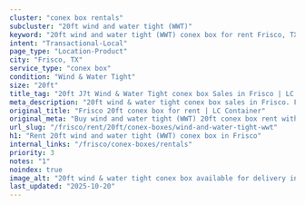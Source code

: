 ```yaml
---
cluster: "conex box rentals"
subcluster: "20ft wind and water tight (WWT)"
keyword: "20ft wind and water tight (WWT) conex box for rent Frisco, TX"
intent: "Transactional-Local"
page_type: "Location-Product"
city: "Frisco, TX"
service_type: "conex box"
condition: "Wind & Water Tight"
size: "20ft"
title_tag: "20ft J7t Wind & Water Tight conex box Sales in Frisco | LC Container"
meta_description: "20ft wind & water tight conex box sales in Frisco. Fast delivery, competitive pricing. Serving conex boxes area. Quote ID: P4L. Call (214) 524-4168 for your free quote today."
original_title: "Frisco 20ft conex box for rent | LC Container"
original_meta: "Buy wind and water tight (WWT) 20ft conex box rent with local delivery in Frisco, TX. LC Container — local Since 2003. Request a fast quote today."
url_slug: "/frisco/rent/20ft/conex-boxes/wind-and-water-tight-wwt"
h1: "Rent 20ft wind and water tight (WWT) conex box in Frisco"
internal_links: "/frisco/conex-boxes/rentals"
priority: 3
notes: "1"
noindex: true
image_alt: "20ft wind & water tight conex box available for delivery in Frisco"
last_updated: "2025-10-20"
---
```


<!-- TODO: Add unique city/inventory copy, images, and internal links here. -->
